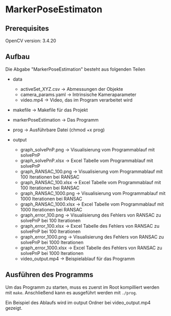 # MarkerPoseEstimaton

## Prerequisites

OpenCV version: 3.4.20


## Aufbau

Die Abgabe "MarkerPoseEstimation" besteht aus folgenden Teilen
- data
    - activeSet_XYZ.csv -> Abmessungen der Objekte
    - camera_params.yaml -> Intrinsische Kameraparameter
    - video.mp4 -> Video, das im Program verarbeitet wird

- makefile -> Makefile für das Projekt

- markerPoseEstimation -> Das Programm

- prog -> Ausführbare Datei (chmod +x prog)

- output
    - graph_solvePnP.png -> Visualisierung vom Programmablauf mit solvePnP
    - graph_solvePnP.xlsx -> Excel Tabelle vom Programmablauf mit solvePnP
    - graph_RANSAC_100.png -> Visualisierung vom Programmablauf mit 100 Iterationen bei RANSAC
    - graph_RANSAC_100.xlsx -> Excel Tabelle vom Programmablauf mit 100 Iterationen bei RANSAC
    - graph_RANSAC_1000.png -> Visualisierung vom Programmablauf mit 1000 Iterationen bei RANSAC
    - graph_RANSAC_1000.xlsx -> Excel Tabelle vom Programmablauf mit 1000 Iterationen bei RANSAC
    - graph_error_100.png -> Visualisierung des Fehlers von RANSAC zu solvePnP bei 100 Iterationen
    - graph_error_100.xlsx -> Excel Tabelle des Fehlers von RANSAC zu solvePnP bei 100 Iterationen
    - graph_error_1000.png -> Visualisierung des Fehlers von RANSAC zu solvePnP bei 1000 Iterationen
    - graph_error_1000.xlsx -> Excel Tabelle des Fehlers von RANSAC zu solvePnP bei 1000 Iterationen
    - video_output.mp4 -> Beispielablauf für das Programm

## Ausführen des Programms

Um das Programm zu starten, muss es zuerst im Root kompilliert werden mit `make`. Anschließend kann es ausgeführt werden mit `./prog`. 

Ein Beispiel des Ablaufs wird im output Ordner bei video_output.mp4 gezeigt.
